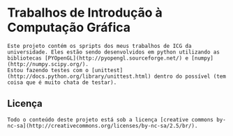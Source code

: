 Trabalhos de Introdução à Computação Gráfica
============================================

    Este projeto contém os spripts dos meus trabalhos de ICG da universidade. Eles estão sendo desenvolvidos em python utilizando as bibliotecas [PYOpenGL](http://pyopengl.sourceforge.net/) e [numpy](http://numpy.scipy.org/).
    Estou fazendo testes com o [unittest](http://docs.python.org/library/unittest.html) dentro do possível (tem coisa que é muito chata de testar).


Licença
-------

    Todo o conteúdo deste projeto está sob a licença [creative commons by-nc-sa](http://creativecommons.org/licenses/by-nc-sa/2.5/br/).

